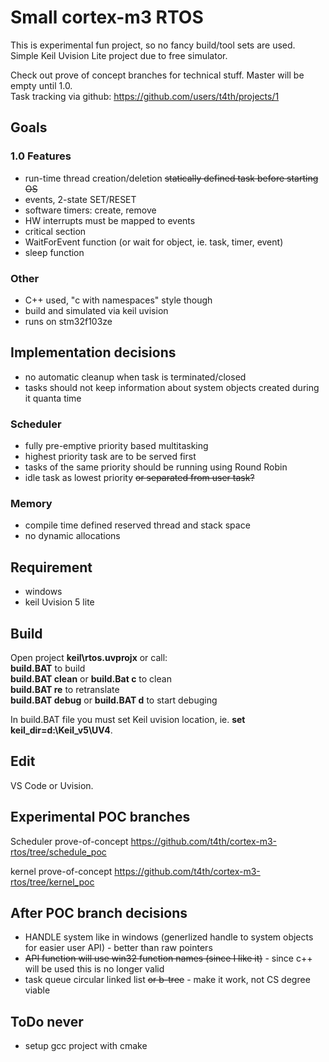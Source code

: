 # Small cortex-m3 RTOS

This is experimental fun project, so no fancy build/tool sets are used.  
Simple Keil Uvision Lite project due to free simulator.

Check out prove of concept branches for technical stuff. Master will be empty until 1.0.  
Task tracking via github: https://github.com/users/t4th/projects/1

## Goals

### 1.0 Features
* run-time thread creation/deletion ~~statically defined task before starting OS~~
* events, 2-state SET/RESET
* software timers: create, remove
* HW interrupts must be mapped to events
* critical section
* WaitForEvent function (or wait for object, ie. task, timer, event)
* sleep function

### Other
* C++ used, "c with namespaces" style though
* build and simulated via keil uvision
* runs on stm32f103ze

## Implementation decisions
* no automatic cleanup when task is terminated/closed
* tasks should not keep information about system objects created during it quanta time

### Scheduler
* fully pre-emptive priority based multitasking
* highest priority task are to be served first
* tasks of the same priority should be running using Round Robin
* idle task as lowest priority ~~or separated from user task?~~

### Memory
* compile time defined reserved thread and stack space
* no dynamic allocations

## Requirement
* windows
* keil Uvision 5 lite

## Build
Open project **keil\rtos.uvprojx** or call:  
**build.BAT** to build  
**build.BAT clean** or **build.Bat c** to clean  
**build.BAT re** to retranslate  
**build.BAT debug** or **build.BAT d** to start debuging  

In build.BAT file you must set Keil uvision location, ie. **set keil_dir=d:\Keil_v5\UV4**.  

## Edit
VS Code or Uvision.

## Experimental POC branches
Scheduler prove-of-concept
https://github.com/t4th/cortex-m3-rtos/tree/schedule_poc

kernel prove-of-concept
https://github.com/t4th/cortex-m3-rtos/tree/kernel_poc

## After POC branch decisions
* HANDLE system like in windows (generlized handle to system objects for easier user API) - better than raw pointers
* ~~API function will use win32 function names (since I like it)~~ - since c++ will be used this is no longer valid
* task queue circular linked list ~~or b-tree~~ - make it work, not CS degree viable

## ToDo never
- setup gcc project with cmake
